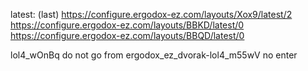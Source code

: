 latest: (last)
https://configure.ergodox-ez.com/layouts/Xox9/latest/2
https://configure.ergodox-ez.com/layouts/BBKD/latest/0
https://configure.ergodox-ez.com/layouts/BBQD/latest/0

lol4_wOnBq
do not go from ergodox_ez_dvorak-lol4_m55wV no enter
